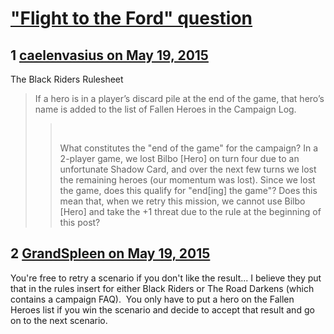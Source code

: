 # [&quot;Flight to the Ford&quot; question](https://community.fantasyflightgames.com/topic/177093-flight-to-the-ford-question/)

## 1 [caelenvasius on May 19, 2015](https://community.fantasyflightgames.com/topic/177093-flight-to-the-ford-question/?do=findComment&comment=1626943)

The Black Riders Rulesheet

> If a hero is in a player’s discard pile at the end of the game, that hero’s name is added to the list of Fallen Heroes in the Campaign Log.
> 
> >  
> > 
> > What constitutes the "end of the game" for the campaign? In a 2-player game, we lost Bilbo [Hero] on turn four due to an unfortunate Shadow Card, and over the next few turns we lost the remaining heroes (our momentum was lost). Since we lost the game, does this qualify for "end[ing] the game"? Does this mean that, when we retry this mission, we cannot use Bilbo [Hero] and take the +1 threat due to the rule at the beginning of this post?

## 2 [GrandSpleen on May 19, 2015](https://community.fantasyflightgames.com/topic/177093-flight-to-the-ford-question/?do=findComment&comment=1627096)

You're free to retry a scenario if you don't like the result... I believe they put that in the rules insert for either Black Riders or The Road Darkens (which contains a campaign FAQ).  You only have to put a hero on the Fallen Heroes list if you win the scenario and decide to accept that result and go on to the next scenario.

